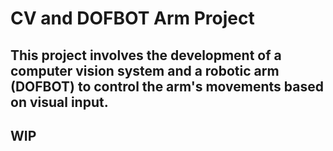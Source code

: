 # CV and DOFBOT Arm Project

## This project involves the development of a computer vision system and a robotic arm (DOFBOT) to control the arm's movements based on visual input.
## WIP